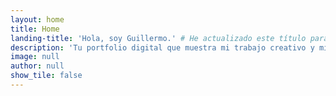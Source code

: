 ```yaml
---
layout: home
title: Home
landing-title: 'Hola, soy Guillermo.' # He actualizado este título para que sea más personal
description: 'Tu portfolio digital que muestra mi trabajo creativo y mis reflexiones.' # Puedes ajustar esta descripción
image: null
author: null
show_tile: false
---
```



